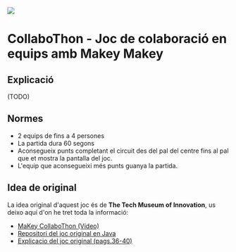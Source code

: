![](https://gitlab.com/sabatesduran/dem/raw/master/img/collabo-thon_100x100.png)
# CollaboThon - Joc de colaboració en equips amb Makey Makey

## Explicació
(TODO)

## Normes
- 2 equips de fins a 4 persones
- La partida dura 60 segons
- Aconsegueix punts completant el circuit des del pal del centre fins al pal que et mostra la pantalla del joc.
- L'equip que aconsegueixi més punts guanya la partida.


## Idea de original
La idea original d'aquest joc és de **The Tech Museum of Innovation**, us deixo aquí d'on he tret toda la informació:
- [MaKey CollaboThon (Vídeo)](https://www.youtube.com/watch?v=5XjZ2MFmYjk "Video")
- [Repositori del joc original en Java](https://github.com/kguglielmino/TheTech)
- [Explicacio del joc original (pags.36-40)](http://www.thetech.org/MakerspaceTheTechBetaSamplerCookbook.pdf)